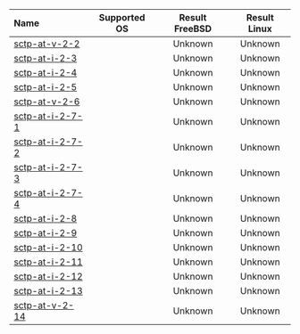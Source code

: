 | Name                                  | Supported OS | Result FreeBSD | Result Linux |
|:--------------------------------------|:------------:|:--------------:|:------------:|
|[sctp-at-v-2-2](sctp-at-v-2-2.pkt)     |              |   Unknown      |   Unknown    |
|[sctp-at-i-2-3](sctp-at-i-2-3.pkt)     |              |   Unknown      |   Unknown    |
|[sctp-at-i-2-4](sctp-at-i-2-4.pkt)     |              |   Unknown      |   Unknown    |
|[sctp-at-i-2-5](sctp-at-i-2-5.pkt)     |              |   Unknown      |   Unknown    |
|[sctp-at-v-2-6](sctp-at-v-2-6.pkt)     |              |   Unknown      |   Unknown    |
|[sctp-at-i-2-7-1](sctp-at-i-2-7-1.pkt) |              |   Unknown      |   Unknown    |
|[sctp-at-i-2-7-2](sctp-at-i-2-7-2.pkt) |              |   Unknown      |   Unknown    |
|[sctp-at-i-2-7-3](sctp-at-i-2-7-3.pkt) |              |   Unknown      |   Unknown    |
|[sctp-at-i-2-7-4](sctp-at-i-2-7-4.pkt) |              |   Unknown      |   Unknown    |
|[sctp-at-i-2-8](sctp-at-i-2-8.pkt)     |              |   Unknown      |   Unknown    |
|[sctp-at-i-2-9](sctp-at-i-2-9.pkt)     |              |   Unknown      |   Unknown    |
|[sctp-at-i-2-10](sctp-at-i-2-10.pkt)   |              |   Unknown      |   Unknown    |
|[sctp-at-i-2-11](sctp-at-i-2-11.pkt)   |              |   Unknown      |   Unknown    |
|[sctp-at-i-2-12](sctp-at-i-2-12.pkt)   |              |   Unknown      |   Unknown    |
|[sctp-at-i-2-13](sctp-at-i-2-13.pkt)   |              |   Unknown      |   Unknown    |
|[sctp-at-v-2-14](sctp-at-v-2-14.pkt)   |              |   Unknown      |   Unknown    |
